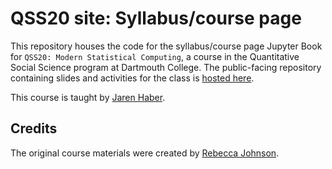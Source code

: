 # QSS20 site: Syllabus/course page
This repository houses the code for the syllabus/course page Jupyter Book for `QSS20: Modern Statistical Computing`, a course in the Quantitative Social Science program at Dartmouth College. The public-facing repository containing slides and activities for the class is [hosted here](https://github.com/jhaber-zz/QSS20_site).

This course is taught by [Jaren Haber](https://www.jarenhaber.com/). 

## Credits
The original course materials were created by [Rebecca Johnson](https://www.rebeccajohnson.io/).
